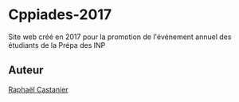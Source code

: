 # Cppiades-2017

Site web créé en 2017 pour la promotion de l'événement annuel des étudiants de la Prépa des INP

## Auteur

[Raphaël Castanier](github.com/airCstnr)

